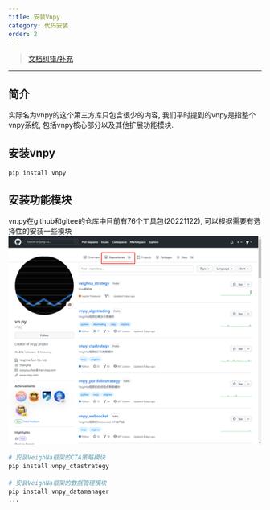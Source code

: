 ```yaml
---
title: 安装Vnpy
category: 代码安装
order: 2
---
```


> [文档纠错/补充](https://github.com/dumengru/docs_vnpy/tree/master/docs/_docs)

---

## 简介

实际名为vnpy的这个第三方库只包含很少的内容, 我们平时提到的vnpy是指整个vnpy系统, 包括vnpy核心部分以及其他扩展功能模块. 

## 安装vnpy

```python
pip install vnpy
```

## 安装功能模块

vn.py在github和gitee的仓库中目前有76个工具包(20221122), 可以根据需要有选择性的安装一些模块
![](../../images/202211221108.png)

```python
# 安装VeighNa框架的CTA策略模块
pip install vnpy_ctastrategy

# 安装VeighNa框架的数据管理模块
pip install vnpy_datamanager
...
```